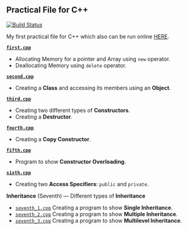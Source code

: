 Practical File for C++
---

[![Build Status](https://travis-ci.org/crazyuploader/CPP.svg?branch=master)](https://travis-ci.org/crazyuploader/CPP)

My first practical file for C++ which also can be run online [HERE](https://practicalcpp.jugalkishore.repl.run/).

<b>[`first.cpp`](/Practical_File/first.cpp)</b>
* Allocating Memory for a pointer and Array using `new` operator.
* Deallocating Memory using `delete` operator.

<b>[`second.cpp`](/Practical_File/second.cpp)</b>
* Creating a **Class** and accessing its members using an **Object**.

<b>[`third.cpp`](/Practical_File/third.cpp)</b>
* Creating two different types of **Constructors**.
* Creating a **Destructor**.

<b>[`fourth.cpp`](/Practical_File/fourth.cpp)</b>
* Creating a **Copy Constructor**.

<b>[`fifth.cpp`](/Practical_File/fifth.cpp)</b>
* Program to show **Constructor Overloading**.

<b>[`sixth.cpp`](/Practical_File/sixth.cpp)</b>
* Creating two **Access Specifiers**: `public` and `private`.

<b>Inheritance</b> (Seventh) — Different types of **Inheritance**
* [`seventh_1.cpp`](/Practical_File/seventh_1.cpp) Creating a program to show **Single Inheritance**.
* [`seventh_2.cpp`](/Practical_File/seventh_2.cpp) Creating a program to show **Multiple Inheritance**.
* [`seventh_3.cpp`](/Practical_File/seventh_2.cpp) Creating a program to show **Multilevel Inheritance**.
